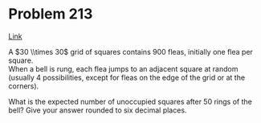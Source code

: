 # Problem 213

[Link](https://projecteuler.net/problem=213)

A $30 \\times 30$ grid of squares contains $900$ fleas, initially one flea per square.  
When a bell is rung, each flea jumps to an adjacent square at random (usually $4$ possibilities, except for fleas on the edge of the grid or at the corners).

What is the expected number of unoccupied squares after $50$ rings of the bell? Give your answer rounded to six decimal places.